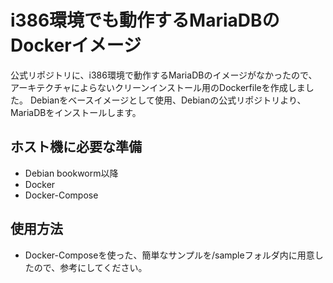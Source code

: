 # i386環境でも動作するMariaDBのDockerイメージ
公式リポジトリに、i386環境で動作するMariaDBのイメージがなかったので、アーキテクチャによらないクリーンインストール用のDockerfileを作成しました。
Debianをベースイメージとして使用、Debianの公式リポジトリより、MariaDBをインストールします。
## ホスト機に必要な準備
- Debian bookworm以降
- Docker
- Docker-Compose
## 使用方法
+ Docker-Composeを使った、簡単なサンプルを/sampleフォルダ内に用意したので、参考にしてください。

